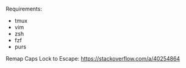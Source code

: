 Requirements:

 * tmux
 * vim
 * zsh
 * fzf
 * purs

Remap Caps Lock to Escape: https://stackoverflow.com/a/40254864
